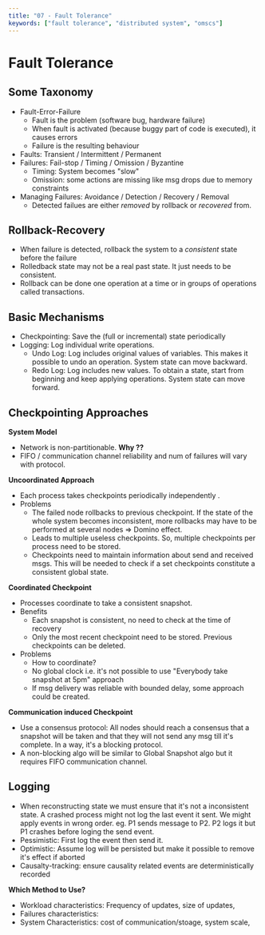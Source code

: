```yaml
---
title: "07 - Fault Tolerance"
keywords: ["fault tolerance", "distributed system", "omscs"]
---
```


# Fault Tolerance

## Some Taxonomy

* Fault-Error-Failure
  * Fault is the problem (software bug, hardware failure)
  * When fault is activated (because buggy part of code is executed), it causes errors
  * Failure is the resulting behaviour
* Faults: Transient / Intermittent / Permanent
* Failures: Fail-stop / Timing / Omission / Byzantine
  * Timing: System becomes "slow"
  * Omission: some actions are missing like msg drops due to memory constraints
* Managing Failures: Avoidance / Detection / Recovery / Removal
  * Detected failues are either _removed_ by rollback or _recovered_ from. 

## Rollback-Recovery

* When failure is detected, rollback the system to a _consistent_ state before the failure
* Rolledback state may not be a real past state. It just needs to be consistent.
* Rollback can be done one operation at a time or in groups of operations called transactions.

## Basic Mechanisms

* Checkpointing: Save the (full or incremental) state periodically
* Logging: Log individual write operations.
  * Undo Log: Log includes original values of variables. This makes it possible to undo an operation. System state can move backward.
  * Redo Log: Log includes new values. To obtain a state, start from beginning and keep applying operations. System state can move forward. 

## Checkpointing Approaches

**System Model**
* Network is non-partitionable. **Why ??**
* FIFO / communication channel reliability and num of failures will vary with protocol.

**Uncoordinated Approach**
* Each process takes checkpoints periodically independently .
* Problems
  * The failed node rollbacks to previous checkpoint. If the state of the whole system becomes inconsistent, more rollbacks may have to be performed at several nodes => Domino effect.
  * Leads to multiple useless checkpoints. So, multiple checkpoints per process need to be stored.
  * Checkpoints need to maintain information about send and received msgs. This will be needed to check if a set checkpoints constitute a consistent global state.

**Coordinated Checkpoint**
* Processes coordinate to take a consistent snapshot.
* Benefits
  * Each snapshot is consistent, no need to check at the time of recovery
  * Only the most recent checkpoint need to be stored. Previous checkpoints can be deleted.
* Problems
  * How to coordinate?
  * No global clock i.e. it's not possible to use "Everybody take snapshot at 5pm" approach
  * If msg delivery was reliable with bounded delay, some approach could be created.

**Communication induced Checkpoint**
* Use a consensus protocol: All nodes should reach a consensus that a snapshot will be taken and that they will not send any msg till it's complete. In a way, it's a blocking protocol.
* A non-blocking algo will be similar to Global Snapshot algo but it requires FIFO communication channel.

## Logging
* When reconstructing state we must ensure that it's not a inconsistent state. A crashed process might not log the last event it sent. We might apply events in wrong order. eg. P1 sends message to P2. P2 logs it but P1 crashes before loging the send event.
* Pessimistic: First log the event then send it.
* Optimistic: Assume log will be persisted but make it possible to remove it's effect if aborted
* Causalty-tracking: ensure causality related events are deterministically recorded

**Which Method to Use?**
* Workload characteristics: Frequency of updates, size of updates, 
* Failures characteristics:
* System Characteristics: cost of communication/stoage, system scale, 





